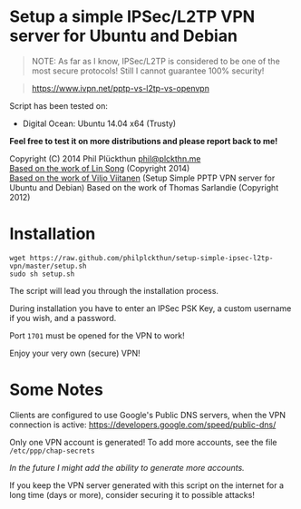 # Setup a simple IPSec/L2TP VPN server for Ubuntu and Debian

> NOTE: As far as I know, IPSec/L2TP is considered to be one of the most secure protocols!
> Still I cannot guarantee 100% security!

> https://www.ivpn.net/pptp-vs-l2tp-vs-openvpn

Script has been tested on:

- Digital Ocean: Ubuntu 14.04 x64 (Trusty)

**Feel free to test it on more distributions and please report back to me!**

Copyright (C) 2014 Phil Plückthun <phil@plckthn.me><br>
[Based on the work of Lin Song](https://gist.github.com/hwdsl2/9030462) (Copyright 2014)<br>
[Based on the work of Viljo Viitanen](https://github.com/viljoviitanen/setup-simple-pptp-vpn) (Setup Simple PPTP VPN server for Ubuntu and Debian)
Based on the work of Thomas Sarlandie (Copyright 2012)

# Installation

```
wget https://raw.github.com/philplckthun/setup-simple-ipsec-l2tp-vpn/master/setup.sh
sudo sh setup.sh
```

The script will lead you through the installation process.

During installation you have to enter an IPSec PSK Key, a custom username if you wish, and a password.

Port `1701` must be opened for the VPN to work!

Enjoy your very own (secure) VPN!

Some Notes
==========

Clients are configured to use Google's Public DNS servers, when
the VPN connection is active:
https://developers.google.com/speed/public-dns/

Only one VPN account is generated!
To add more accounts, see the file `/etc/ppp/chap-secrets`

*In the future I might add the ability to generate more accounts.*

If you keep the VPN server generated with this script on the internet for a
long time (days or more), consider securing it to possible attacks!
